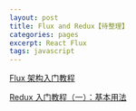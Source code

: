 ```yaml
---
layout: post
title: Flux and Redux【待整理】
categories: pages
excerpt: React Flux
tags: javascript
---
```

[Flux 架构入门教程](http://www.ruanyifeng.com/blog/2016/01/flux.html)  

[Redux 入门教程（一）：基本用法](http://www.ruanyifeng.com/blog/2016/09/redux_tutorial_part_one_basic_usages.html)
